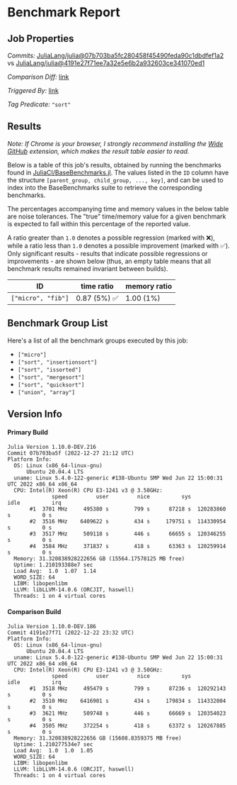 # Benchmark Report

## Job Properties

*Commits:* [JuliaLang/julia@07b703ba5fc280458f45490feda90c1dbdfef1a2](https://github.com/JuliaLang/julia/commit/07b703ba5fc280458f45490feda90c1dbdfef1a2) vs [JuliaLang/julia@4191e27f71ee7a32e5e6b2a932603ce341070ed1](https://github.com/JuliaLang/julia/commit/4191e27f71ee7a32e5e6b2a932603ce341070ed1)

*Comparison Diff:* [link](https://github.com/JuliaLang/julia/compare/4191e27f71ee7a32e5e6b2a932603ce341070ed1..07b703ba5fc280458f45490feda90c1dbdfef1a2)

*Triggered By:* [link](https://github.com/JuliaLang/julia/pull/47966#issuecomment-1366188304)

*Tag Predicate:* `"sort"`

## Results

*Note: If Chrome is your browser, I strongly recommend installing the [Wide GitHub](https://chrome.google.com/webstore/detail/wide-github/kaalofacklcidaampbokdplbklpeldpj?hl=en)
extension, which makes the result table easier to read.*

Below is a table of this job's results, obtained by running the benchmarks found in
[JuliaCI/BaseBenchmarks.jl](https://github.com/JuliaCI/BaseBenchmarks.jl). The values
listed in the `ID` column have the structure `[parent_group, child_group, ..., key]`,
and can be used to index into the BaseBenchmarks suite to retrieve the corresponding
benchmarks.

The percentages accompanying time and memory values in the below table are noise tolerances. The "true"
time/memory value for a given benchmark is expected to fall within this percentage of the reported value.

A ratio greater than `1.0` denotes a possible regression (marked with :x:), while a ratio less
than `1.0` denotes a possible improvement (marked with :white_check_mark:). Only significant results - results
that indicate possible regressions or improvements - are shown below (thus, an empty table means that all
benchmark results remained invariant between builds).

| ID | time ratio | memory ratio |
|----|------------|--------------|
| `["micro", "fib"]` | 0.87 (5%) :white_check_mark: | 1.00 (1%)  |

## Benchmark Group List

Here's a list of all the benchmark groups executed by this job:

- `["micro"]`
- `["sort", "insertionsort"]`
- `["sort", "issorted"]`
- `["sort", "mergesort"]`
- `["sort", "quicksort"]`
- `["union", "array"]`

## Version Info

#### Primary Build

```
Julia Version 1.10.0-DEV.216
Commit 07b703ba5f (2022-12-27 21:12 UTC)
Platform Info:
  OS: Linux (x86_64-linux-gnu)
      Ubuntu 20.04.4 LTS
  uname: Linux 5.4.0-122-generic #138-Ubuntu SMP Wed Jun 22 15:00:31 UTC 2022 x86_64 x86_64
  CPU: Intel(R) Xeon(R) CPU E3-1241 v3 @ 3.50GHz: 
              speed         user         nice          sys         idle          irq
       #1  3701 MHz     495380 s        799 s      87218 s  120283860 s          0 s
       #2  3516 MHz    6409622 s        434 s     179751 s  114330954 s          0 s
       #3  3517 MHz     509118 s        446 s      66655 s  120346255 s          0 s
       #4  3584 MHz     371837 s        418 s      63363 s  120259914 s          0 s
  Memory: 31.320838928222656 GB (15564.17578125 MB free)
  Uptime: 1.210193388e7 sec
  Load Avg:  1.0  1.07  1.14
  WORD_SIZE: 64
  LIBM: libopenlibm
  LLVM: libLLVM-14.0.6 (ORCJIT, haswell)
  Threads: 1 on 4 virtual cores

```

#### Comparison Build

```
Julia Version 1.10.0-DEV.186
Commit 4191e27f71 (2022-12-22 23:32 UTC)
Platform Info:
  OS: Linux (x86_64-linux-gnu)
      Ubuntu 20.04.4 LTS
  uname: Linux 5.4.0-122-generic #138-Ubuntu SMP Wed Jun 22 15:00:31 UTC 2022 x86_64 x86_64
  CPU: Intel(R) Xeon(R) CPU E3-1241 v3 @ 3.50GHz: 
              speed         user         nice          sys         idle          irq
       #1  3518 MHz     495479 s        799 s      87236 s  120292143 s          0 s
       #2  3510 MHz    6416901 s        434 s     179834 s  114332004 s          0 s
       #3  3621 MHz     509748 s        446 s      66669 s  120354023 s          0 s
       #4  3505 MHz     372254 s        418 s      63372 s  120267885 s          0 s
  Memory: 31.320838928222656 GB (15608.8359375 MB free)
  Uptime: 1.210277534e7 sec
  Load Avg:  1.0  1.0  1.05
  WORD_SIZE: 64
  LIBM: libopenlibm
  LLVM: libLLVM-14.0.6 (ORCJIT, haswell)
  Threads: 1 on 4 virtual cores

```

